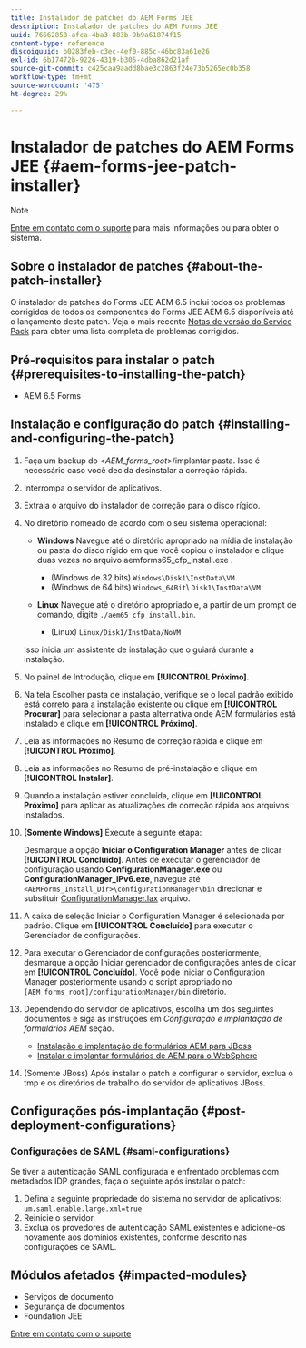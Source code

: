 ```yaml
---
title: Instalador de patches do AEM Forms JEE
description: Instalador de patches do AEM Forms JEE
uuid: 76662858-afca-4ba3-883b-9b9a61874f15
content-type: reference
discoiquuid: b0283feb-c3ec-4ef0-885c-46bc83a61e26
exl-id: 6b17472b-9226-4319-b305-4dba862d21af
source-git-commit: c425caa9aadd8bae3c2863f24e73b5265ec0b358
workflow-type: tm+mt
source-wordcount: '475'
ht-degree: 29%

---
```


# Instalador de patches do AEM Forms JEE {#aem-forms-jee-patch-installer}

>[!NOTE]
>
>[Entre em contato com o suporte](https://www.adobe.com/account/sign-in.supportportal.html) para mais informações ou para obter o sistema.

## Sobre o instalador de patches {#about-the-patch-installer}

O instalador de patches do Forms JEE AEM 6.5 inclui todos os problemas corrigidos de todos os componentes do Forms JEE AEM 6.5 disponíveis até o lançamento deste patch. Veja o mais recente  [Notas de versão do Service Pack](release-notes.md) para obter uma lista completa de problemas corrigidos.

## Pré-requisitos para instalar o patch {#prerequisites-to-installing-the-patch}

* AEM 6.5 Forms

## Instalação e configuração do patch {#installing-and-configuring-the-patch}

1. Faça um backup do &lt;*AEM_forms_root*>/implantar pasta. Isso é necessário caso você decida desinstalar a correção rápida.
1. Interrompa o servidor de aplicativos.
1. Extraia o arquivo do instalador de correção para o disco rígido.
1. No diretório nomeado de acordo com o seu sistema operacional:

   * **Windows**
Navegue até o diretório apropriado na mídia de instalação ou pasta do disco rígido em que você copiou o instalador e clique duas vezes no arquivo aemforms65_cfp_install.exe .

      * (Windows de 32 bits) `Windows\Disk1\InstData\VM`
      * (Windows de 64 bits) `Windows_64Bit`\ `Disk1\InstData\VM`
   * **Linux**
Navegue até o diretório apropriado e, a partir de um prompt de comando, digite 
`./aem65_cfp_install.bin`.

      * (Linux) `Linux/Disk1/InstData/NoVM`

   Isso inicia um assistente de instalação que o guiará durante a instalação.

1. No painel de Introdução, clique em **[!UICONTROL Próximo]**.
1. Na tela Escolher pasta de instalação, verifique se o local padrão exibido está correto para a instalação existente ou clique em **[!UICONTROL Procurar]** para selecionar a pasta alternativa onde AEM formulários está instalado e clique em **[!UICONTROL Próximo]**.
1. Leia as informações no Resumo de correção rápida e clique em **[!UICONTROL Próximo]**.
1. Leia as informações no Resumo de pré-instalação e clique em **[!UICONTROL Instalar]**.
1. Quando a instalação estiver concluída, clique em **[!UICONTROL Próximo]** para aplicar as atualizações de correção rápida aos arquivos instalados.

1. **[Somente Windows]** Execute a seguinte etapa:

   Desmarque a opção **Iniciar o Configuration Manager** antes de clicar **[!UICONTROL Concluído]**. Antes de executar o gerenciador de configuração usando **ConfigurationManager.exe** ou **ConfigurationManager_IPv6.exe**, navegue até `<AEMForms_Install_Dir>\configurationManager\bin` direcionar e substituir [ConfigurationManager.lax](/help/assets/ConfigurationManager.lax) arquivo.
1. A caixa de seleção Iniciar o Configuration Manager é selecionada por padrão. Clique em **[!UICONTROL Concluído]** para executar o Gerenciador de configurações.

1. Para executar o Gerenciador de configurações posteriormente, desmarque a opção Iniciar gerenciador de configurações antes de clicar em **[!UICONTROL Concluído]**. Você pode iniciar o Configuration Manager posteriormente usando o script apropriado no `[AEM_forms_root]/configurationManager/bin` diretório.

1. Dependendo do servidor de aplicativos, escolha um dos seguintes documentos e siga as instruções em *Configuração e implantação de formulários AEM* seção.

   * [Instalação e implantação de formulários AEM para JBoss](http://www.adobe.com/go/learn_aemforms_installJBoss_65)
   * [Instalar e implantar formulários de AEM para o WebSphere](http://www.adobe.com/go/learn_aemforms_installWebSphere_65)

1. (Somente JBoss) Após instalar o patch e configurar o servidor, exclua o tmp e os diretórios de trabalho do servidor de aplicativos JBoss.

## Configurações pós-implantação {#post-deployment-configurations}

### Configurações de SAML {#saml-configurations}

Se tiver a autenticação SAML configurada e enfrentado problemas com metadados IDP grandes, faça o seguinte após instalar o patch:

1. Defina a seguinte propriedade do sistema no servidor de aplicativos:\
   `um.saml.enable.large.xml=true`
1. Reinicie o servidor.
1. Exclua os provedores de autenticação SAML existentes e adicione-os novamente aos domínios existentes, conforme descrito nas configurações de SAML.

## Módulos afetados {#impacted-modules}

* Serviços de documento
* Segurança de documentos
* Foundation JEE

[Entre em contato com o suporte](https://www.adobe.com/account/sign-in.supportportal.html)
